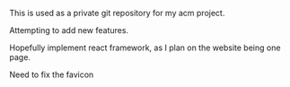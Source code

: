 This is used as a private git repository for my acm project.

Attempting to add new features.

Hopefully implement react framework, as I plan on the website being one page.

Need to fix the favicon
